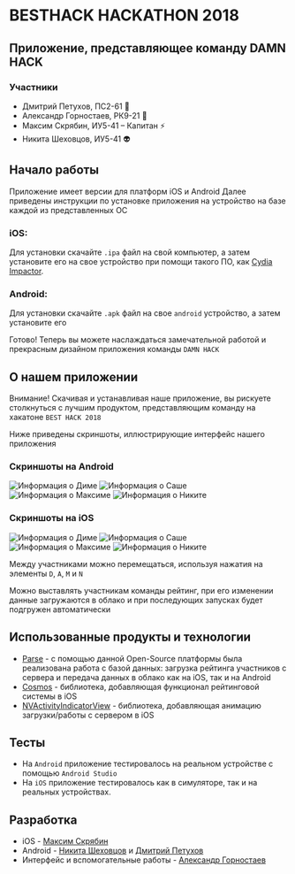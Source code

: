 # BESTHACK HACKATHON 2018
## Приложение, представляющее команду DAMN HACK
### Участники
* Дмитрий Петухов, ПС2-61 :new_moon_with_face:
* Александр Горностаев, РК9-21 :dog:
* Максим Скрябин, ИУ5-41  – Капитан :zap:
* Никита Шеховцов, ИУ5-41 :alien:


## Начало работы
Приложение имеет версии для платформ iOS и Android
Далее приведены инструкции по установке приложения на устройство на базе каждой из представленных ОС
### iOS:
Для установки скачайте `.ipa` файл на свой компьютер, а затем установите его на свое устройство при помощи такого ПО, как [Cydia Impactor](http://www.cydiaimpactor.com).
### Android:
Для установки скачайте `.apk` файл на свое `android` устройство, а затем установите его

Готово! Теперь вы можете наслаждаться замечательной работой и прекрасным дизайном приложения команды ```DAMN HACK```

## О нашем приложении
Внимание! Скачивая и устанавливая наше приложение, вы рискуете столкнуться с лучшим продуктом, представляющим команду на хакатоне ```BEST HACK 2018``` 

Ниже приведены скриншоты, иллюстрирующие интерфейс нашего приложения

### Скриншоты на Android
![Информация о Диме](Скриншоты/android_d.png "") ![Информация о Саше](Скриншоты/android_a.png "")
![Информация о Максиме](Скриншоты/android_m.png "") ![Информация о Никите](Скриншоты/android_n.png "")

### Скриншоты на iOS
![Информация о Диме](Скриншоты/ios_d.png "") ![Информация о Саше](Скриншоты/ios_a.png "")
![Информация о Максиме](Скриншоты/ios_m.png "") ![Информация о Никите](Скриншоты/ios_n.png "")

Между участниками можно перемещаться, используя нажатия на элементы `D`, `A`, `M` и `N`

Можно выставлять участникам команды рейтинг, при его изменении данные загружаются в облако и при последующих запусках будет подгружен автоматически

## Использованные продукты и технологии
- [Parse](http://parseplatform.org/) - с помощью данной Open-Source платформы была реализована работа с базой данных: загрузка рейтинга участников с сервера и передача данных в облако как на iOS, так и на Android
- [Cosmos](https://github.com/evgenyneu/Cosmos) - библиотека, добавляющая функционал рейтинговой системы в iOS
- [NVActivityIndicatorView](https://github.com/ninjaprox/NVActivityIndicatorView) - библиотека, добавляющая анимацию загрузки/работы с сервером в iOS


## Тесты
- На `Android` приложение тестировалось на реальном устройстве с помощью `Android Studio`
- На `iOS` приложение тестировалось как в симуляторе, так и на реальных устройствах.

## Разработка

- iOS - [Максим Скрябин](http://vk.com/morimax)
- Android - [Никита Шеховцов](https://vk.com/nikita.shekhovtsov) и [Дмитрий Петухов](https://vk.com/petukhovd)
- Интерфейс и вспомогательные работы - [Александр Горностаев](https://vk.com/id106779437)




